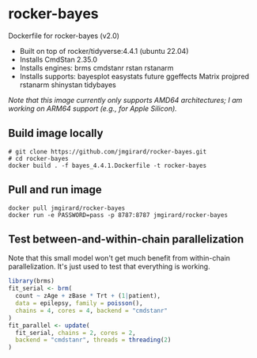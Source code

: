 # rocker-bayes
Dockerfile for rocker-bayes (v2.0)
- Built on top of rocker/tidyverse:4.4.1 (ubuntu 22.04)
- Installs CmdStan 2.35.0
- Installs engines: brms cmdstanr rstan rstanarm
- Installs supports: bayesplot easystats future ggeffects Matrix projpred rstanarm shinystan tidybayes

*Note that this image currently only supports AMD64 architectures; I am working on ARM64 support (e.g., for Apple Silicon).*

## Build image locally
```
# git clone https://github.com/jmgirard/rocker-bayes.git
# cd rocker-bayes
docker build . -f bayes_4.4.1.Dockerfile -t rocker-bayes
```

## Pull and run image
```
docker pull jmgirard/rocker-bayes
docker run -e PASSWORD=pass -p 8787:8787 jmgirard/rocker-bayes
```

## Test between-and-within-chain parallelization
Note that this small model won't get much benefit from within-chain parallelization. It's just used to test that everything is working.
```r
library(brms)
fit_serial <- brm(
  count ~ zAge + zBase * Trt + (1|patient),
  data = epilepsy, family = poisson(),
  chains = 4, cores = 4, backend = "cmdstanr"
)
fit_parallel <- update(
  fit_serial, chains = 2, cores = 2,
  backend = "cmdstanr", threads = threading(2)
)
```
